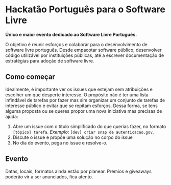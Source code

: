 # Hackatão Português para o Software Livre  
**Único e maior evento dedicado ao Software Livre Português.**

O objetivo é reunir esforços e colaborar para o desenvolvimento de software livre português. Desde empacotar software público, desenvolver código utilizável por instituições públicas, até a escrever documentação de estratégias para adoção de software livre.

## Como começar  
Idealmente, é importante ver os issues que estejam sem atribuições e escolher um que desperte interesse. O propósito não é ter uma lista infindável de tarefas por fazer mas sim organizar um conjunto de tarefas de interesse público e evitar que se repitam esforços. Dessa forma, se tens alguma proposta ou se queres propor uma nova iniciativa mas precisas de ajuda:  
1. Abre um issue com o título simplificado do que querias fazer, no formato `[tópico] tarefa`. _Exemplo_: `[dev] criar snap de autenticacao.gov`.
2. Discute o issue e propõe uma solução no corpo do issue
3. No dia do evento, pega no issue e resolve-o.

## Evento  
Datas, locais, formatos ainda estão por planear. Prémios e giveaways poderão vir a ser anunciados, fica atento. 
